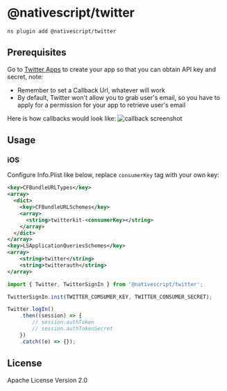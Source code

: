 # @nativescript/twitter

```cli
ns plugin add @nativescript/twitter
```

## Prerequisites

Go to [Twitter Apps](https://apps.twitter.com/) to create your app so that you can obtain API key and secret, note:

- Remember to set a Callback Url, whatever will work
- By default, Twitter won't allow you to grab user's email, so you have to apply for a permission for your app to retrieve user's email

Here is how callbacks would look like:
![callback screenshot](https://raw.githubusercontent.com/NativeScript/plugins/main/packages/twitter/assets/images/callback.png)

## Usage

### iOS

Configure Info.Plist like below, replace `consumerKey` tag with your own key:

```xml
<key>CFBundleURLTypes</key>
<array>
  <dict>
    <key>CFBundleURLSchemes</key>
    <array>
      <string>twitterkit-<consumerKey></string>
    </array>
  </dict>
</array>
<key>LSApplicationQueriesSchemes</key>
<array>
    <string>twitter</string>
    <string>twitterauth</string>
</array>
```

```ts
import { Twitter, TwitterSignIn } from '@nativescript/twitter';

TwitterSignIn.init(TWITTER_COMSUMER_KEY, TWITTER_CONSUMER_SECRET);

Twitter.logIn()
	.then((session) => {
		// session.authToken
		// session.authTokenSecret
	})
	.catch((e) => {});
```

## License

Apache License Version 2.0

